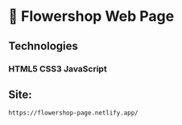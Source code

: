 ﻿# 🌻 Flowershop Web Page
 
 ## Technologies
  ### HTML5 CSS3 JavaScript
  
  
 ## Site:
    https://flowershop-page.netlify.app/
 
 
